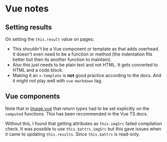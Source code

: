 # Vue notes

## Setting results

On setting the `this.result` value on pages:

- This shouldn't be a Vue component or template as that adds overhead. It doesn't even need to be a function or method (the indentation fits better but then its another function to maintain).
- Also this just needs to be plain text and not HTML. It gets converted to HTML and a code block.
- Making it an `x-template` is **not** good practice according to the docs. And it might not play well with `vue-markdown` tag.


## Vue components

Note that in [Image.vue](/src/views/Image.vue) that _return types_ had to be set explicitly on the `computed` functions. This has been recommended in the Vue TS docs.

Without this, I found that getting attributes as `this.imgSrc` failed compilation check. It was possible to use `this.$attrs.imgSrc` but this gave issues when it came to updating `this.results`. Since `this.$attrs` is read-only.
